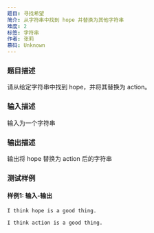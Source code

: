 ```yaml
---
题目: 寻找希望
简介: 从字符串中找到 hope 并替换为其他字符串
难度: 2
标签: 字符串
作者: 张莉
慕码: Unknown
---
```


### 题目描述

请从给定字符串中找到 hope，并将其替换为 action。

### 输入描述

输入为一个字符串

### 输出描述

输出将 hope 替换为 action 后的字符串

### 测试样例

#### 样例1: 输入-输出

```
I think hope is a good thing.
```

```
I think action is a good thing.
```


